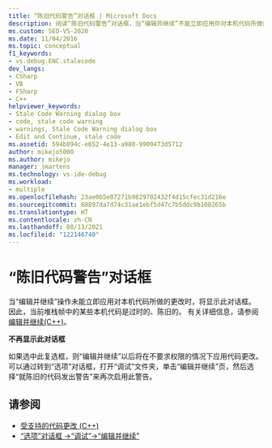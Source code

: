 ```yaml
---
title: “陈旧代码警告”对话框 | Microsoft Docs
description: 阅读“陈旧代码警告”对话框，当“编辑并继续”不能立即应用你对本机代码所做的更改时，系统会显示此对话框。
ms.custom: SEO-VS-2020
ms.date: 11/04/2016
ms.topic: conceptual
f1_keywords:
- vs.debug.ENC.stalecode
dev_langs:
- CSharp
- VB
- FSharp
- C++
helpviewer_keywords:
- Stale Code Warning dialog box
- code, stale code warning
- warnings, Stale Code Warning dialog box
- Edit and Continue, stale code
ms.assetid: 594b894c-e652-4e13-a980-9909473d5712
author: mikejo5000
ms.author: mikejo
manager: jmartens
ms.technology: vs-ide-debug
ms.workload:
- multiple
ms.openlocfilehash: 23ae0b5e07271b9829702432f4d15cfec31d216e
ms.sourcegitcommit: 68897da7d74c31ae1ebf5d47c7b5ddc9b108265b
ms.translationtype: HT
ms.contentlocale: zh-CN
ms.lasthandoff: 08/13/2021
ms.locfileid: "122146740"
---
```

# <a name="stale-code-warning-dialog-box"></a>“陈旧代码警告”对话框

当“编辑并继续”操作未能立即应用对本机代码所做的更改时，将显示此对话框。 因此，当前堆栈帧中的某些本机代码是过时的、陈旧的。 有关详细信息，请参阅[编辑并继续(C++)](edit-and-continue-visual-cpp.md)。

**不再显示此对话框**

如果选中此复选框，则“编辑并继续”以后将在不要求权限的情况下应用代码更改。 可以通过转到“选项”对话框，打开“调试”文件夹，单击“编辑并继续”页，然后选择“就陈旧的代码发出警告”来再次启用此警告。

## <a name="see-also"></a>请参阅

- [受支持的代码更改 (C++)](supported-code-changes-cpp.md)
- [“选项”对话框 ->“调试”->“编辑并继续”](edit-and-continue.md)
